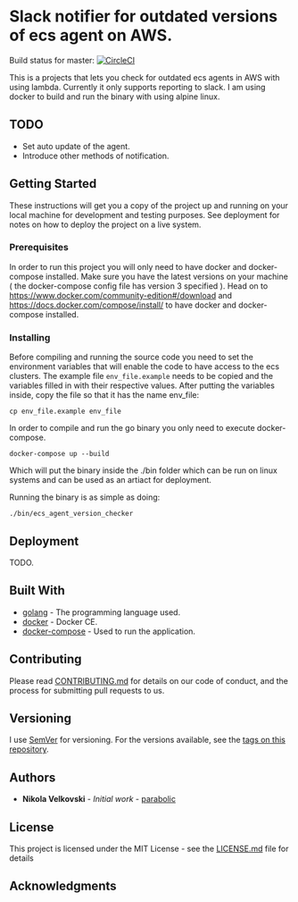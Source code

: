 # Slack notifier for outdated versions of ecs agent on AWS.

Build status for master:
[![CircleCI](https://circleci.com/gh/parabolic/ecs_agent_version_checker/tree/master.svg?style=svg)](https://circleci.com/gh/parabolic/ecs_agent_version_checker/tree/master)

This is a projects that lets you check for outdated ecs agents in AWS with using lambda. Currently it only supports reporting to slack. I am using docker to build and run the binary with using alpine linux.

## TODO

- Set auto update of the agent.
- Introduce other methods of notification.

## Getting Started

These instructions will get you a copy of the project up and running on your local machine for development and testing purposes. See deployment for notes on how to deploy the project on a live system.

### Prerequisites

In order to run this project you will only need to have docker and docker-compose installed. Make sure you have the latest versions on your machine ( the docker-compose config file has version 3 specified ). Head on to https://www.docker.com/community-edition#/download and https://docs.docker.com/compose/install/ to have docker and docker-compose installed.

### Installing

Before compiling and running the source code you need to set the environment variables that will enable the code to have access to the ecs clusters.
The example file `env_file.example` needs to be copied and the variables filled in with their respective values. After putting the variables inside, copy the file so that it has the name env_file:

```
cp env_file.example env_file
```

In order to compile and run the go binary you only need to execute docker-compose.

```
docker-compose up --build
```
Which will put the binary inside the ./bin folder which can be run on linux systems and can be used as an artiact for deployment.

Running the binary is as simple as doing:
```
./bin/ecs_agent_version_checker
```

## Deployment

TODO.

## Built With

* [golang](https://golang.org/) - The programming language used.
* [docker](https://www.docker.com/community-edition) - Docker CE.
* [docker-compose](https://docs.docker.com/compose/) - Used to run the application.

## Contributing

Please read [CONTRIBUTING.md](CONTRIBUTING.md) for details on our code of conduct, and the process for submitting pull requests to us.

## Versioning

I use [SemVer](http://semver.org/) for versioning. For the versions available, see the [tags on this repository](https://github.com/ecs_agent_version_checker/project/tags).

## Authors

* **Nikola Velkovski** - *Initial work* - [parabolic](https://github.com/parabolic)

## License

This project is licensed under the MIT License - see the [LICENSE.md](LICENSE.md) file for details

## Acknowledgments
